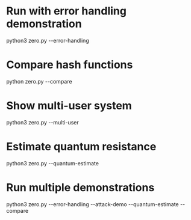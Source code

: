 # Run with error handling demonstration
python3 zero.py --error-handling

# Compare hash functions
python zero.py --compare

# Show multi-user system
python3 zero.py --multi-user

# Estimate quantum resistance
python3 zero.py --quantum-estimate

# Run multiple demonstrations
python3 zero.py --error-handling --attack-demo --quantum-estimate --compare